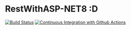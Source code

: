 # RestWithASP-NET8 :D

[![Build Status](https://app.travis-ci.com/AllanVictorDeveloper/RestWithASP-NET8.svg?token=uYftqzEAq8h8Nq5rzayV&branch=main)](https://app.travis-ci.com/AllanVictorDeveloper/RestWithASP-NET8)
[![Continuous Integration with Github Actions](https://github.com/AllanVictorDeveloper/RestWithASP-NET8/actions/workflows/docker-publish.yml/badge.svg)](https://github.com/AllanVictorDeveloper/RestWithASP-NET8/actions/workflows/docker-publish.yml)
